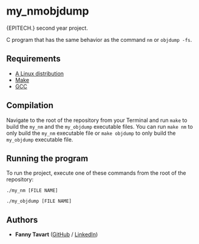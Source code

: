 # my_nmobjdump

{EPITECH.} second year project.

C program that has the same behavior as the command `nm` or `objdump -fs`.

## Requirements

 - [A Linux distribution](https://en.wikipedia.org/wiki/Linux_distribution)
 - [Make](https://www.gnu.org/software/make/)
 - [GCC](https://gcc.gnu.org/)

## Compilation

Navigate to the root of the repository from your Terminal and run `make` to build the `my_nm` and the `my_objdump` executable files.
You can run `make nm` to only build the `my_nm` executable file or `make objdump` to only build the `my_objdump` executable file.

## Running the program

To run the project, execute one of these commands from the root of the repository:
```
./my_nm [FILE NAME]
```
```
./my_objdump [FILE NAME]
```

## Authors

* **Fanny Tavart** ([GitHub](https://github.com/fannytavart) / [LinkedIn](https://www.linkedin.com/in/fannytavart/))
